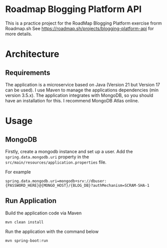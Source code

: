 # Roadmap Blogging Platform API
This is a practice project for the RoadMap Blogging Platform exercise frorm Roadmap.sh
See https://roadmap.sh/projects/blogging-platform-api for more details.

# Architecture
## Requirements
The application is a microservice based on Java (Version 21 but Version 17 can be used).
I use Maven to manage the applications dependencies (min version 3.5.x).
The application integrates with MongoDB, so you should have an installation for this. I recommend MongoDB Atlas online.

# Usage
## MongoDB
Firstly, create a mongodb instance and set up a user.
Add the `spring.data.mongodb.uri` property in the `src/main/resources/application.properties` file.

For example
```properties
spring.data.mongodb.uri=mongodb+srv://dbuser:{PASSWORD_HERE}@{MONGO_HOST}/{BLOG_DB}?authMechanism=SCRAM-SHA-1
```
## Run Application
Build the application code via Maven
```
mvn clean install
```
Run the application with the command below
```
mvn spring-boot:run
```